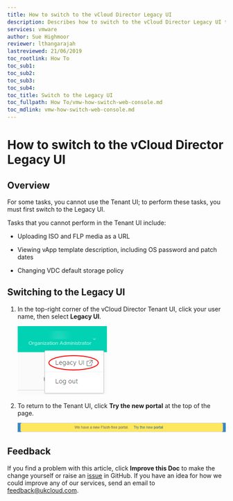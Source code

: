 ```yaml
---
title: How to switch to the vCloud Director Legacy UI
description: Describes how to switch to the vCloud Director Legacy UI to perform tasks that are not possible in the tenant portal
services: vmware
author: Sue Highmoor
reviewer: lthangarajah
lastreviewed: 21/06/2019
toc_rootlink: How To
toc_sub1: 
toc_sub2:
toc_sub3:
toc_sub4:
toc_title: Switch to the Legacy UI
toc_fullpath: How To/vmw-how-switch-web-console.md
toc_mdlink: vmw-how-switch-web-console.md
---
```


# How to switch to the vCloud Director Legacy UI

## Overview

For some tasks, you cannot use the Tenant UI; to perform these tasks, you must first switch to the Legacy UI.

Tasks that you cannot perform in the Tenant UI include:

- Uploading ISO and FLP media as a URL

- Viewing vApp template description, including OS password and patch dates

- Changing VDC default storage policy

## Switching to the Legacy UI

1. In the top-right corner of the vCloud Director Tenant UI, click your user name, then select **Legacy UI**.

    ![Legacy UI menu option](images/vmw-vcd-mnu-legacy-ui.png)

2. To return to the Tenant UI, click **Try the new portal** at the top of the page.

    ![Tenant UI link](images/vmw-vcd-mnu-tenant-ui.png)

## Feedback

If you find a problem with this article, click **Improve this Doc** to make the change yourself or raise an [issue](https://github.com/UKCloud/documentation/issues) in GitHub. If you have an idea for how we could improve any of our services, send an email to <feedback@ukcloud.com>.
